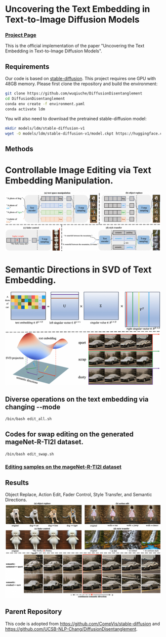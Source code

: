 # Uncovering the Text Embedding in Text-to-Image Diffusion Models
### [Project Page](https://yuhuustc.github.io/UTE/)


This is the official implementation of the paper "Uncovering the Text Embedding in Text-to-Image Diffusion Models".



## Requirements
Our code is based on <a href="https://github.com/CompVis/stable-diffusion">stable-diffusion</a>. This project requires one GPU with 48GB memory. Please first clone the repository and build the environment:
```bash
git clone https://github.com/wuqiuche/DiffusionDisentanglement
cd DiffusionDisentanglement
conda env create -f environment.yaml
conda activate ldm
```

You will also need to download the pretrained stable-diffusion model:
```bash
mkdir models/ldm/stable-diffusion-v1
wget -O models/ldm/stable-diffusion-v1/model.ckpt https://huggingface.co/CompVis/stable-diffusion-v-1-4-original/resolve/main/sd-v1-4.ckpt
```

## Methods
# Controllable Image Editing via Text Embedding Manipulation.
![](./data/pipeline1.png)

# Semantic Directions in SVD of Text Embedding.
![](./data/pipeline2.png)


## Diverse operations on the text embedding via changing --mode
```bash
/bin/bash edit_all.sh
```

## Codes for swap editing on the generated mageNet-R-TI2I dataset.
```bash
/bin/bash edit_swap.sh
```

### [Editing samples on the mageNet-R-TI2I dataset](https://drive.google.com/drive/folders/1kFQDcPLX7gb9EAFcikVpXfn65vaY5iZx?usp=drive_link)




## Results
Object Replace, Action Edit, Fader Control, Style Transfer, and Semantic Directions.
![](./data/result.png)

## Parent Repository
This code is adopted from <a href="">https://github.com/CompVis/stable-diffusion</a> and <a href="">https://github.com/UCSB-NLP-Chang/DiffusionDisentanglement</a>.
